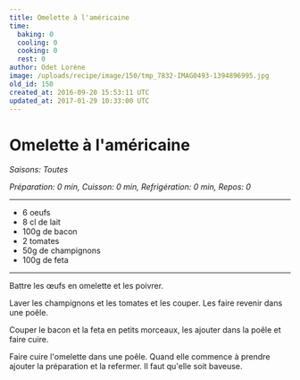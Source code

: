 ```yaml
---
title: Omelette à l'américaine
time:
  baking: 0
  cooling: 0
  cooking: 0
  rest: 0
author: Odet Lorène
image: /uploads/recipe/image/150/tmp_7832-IMAG0493-1394896995.jpg
old_id: 150
created_at: 2016-09-20 15:53:11 UTC
updated_at: 2017-01-29 10:33:00 UTC
---
```


# Omelette à l'américaine



*Saisons: Toutes*

*Préparation: 0 min, Cuisson: 0 min, Refrigération: 0 min, Repos: 0*

---

- 6 oeufs
- 8 cl de lait
- 100g de bacon
- 2 tomates
- 50g de champignons
- 100g de feta 

---

Battre les œufs en omelette et les poivrer.

Laver les champignons et les tomates et les couper. Les faire revenir dans une poêle.

Couper le bacon et la feta en petits morceaux, les ajouter dans la poêle et faire cuire.

Faire cuire l'omelette dans une poêle. Quand elle commence à prendre ajouter la préparation et la refermer. Il faut qu'elle soit baveuse.
